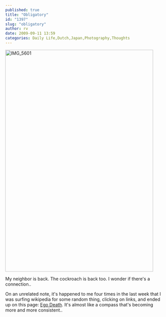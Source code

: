 ```yaml
---
published: true
title: "Obligatory"
id: "1397"
slug: "obligatory"
author: rv
date: 2009-09-11 13:59
categories: Daily Life,Dutch,Japan,Photography,Thoughts
---
```

<a href="https://s3.amazonaws.com/cfwblog/uploads/2009/09/img_5601.jpg">
<img class="aligncenter size-full wp-image-1396" title="IMG_5601" src="https://s3.amazonaws.com/cfwblog/uploads/2009/09/img_5601.jpg" alt="IMG_5601" width="467" height="702" /></a>

My neighbor is back. The cockroach is back too. I wonder if there's a connection..

On an unrelated note, it's happened to me four times in the last week that I was surfing wikipedia for some random thing, clicking on links, and ended up on this page: <a href="https://en.wikipedia.org/wiki/Ego_death" target="_blank">Ego Death</a>. It's almost like a compass that's becoming more and more consistent..